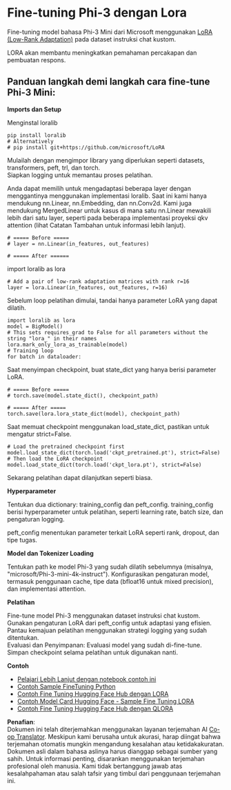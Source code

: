 <!--
CO_OP_TRANSLATOR_METADATA:
{
  "original_hash": "50b6a55a0831b417835087d8b57759fe",
  "translation_date": "2025-05-09T20:47:08+00:00",
  "source_file": "md/03.FineTuning/FineTuning_Lora.md",
  "language_code": "id"
}
-->
# **Fine-tuning Phi-3 dengan Lora**

Fine-tuning model bahasa Phi-3 Mini dari Microsoft menggunakan [LoRA (Low-Rank Adaptation)](https://github.com/microsoft/LoRA?WT.mc_id=aiml-138114-kinfeylo) pada dataset instruksi chat kustom.

LORA akan membantu meningkatkan pemahaman percakapan dan pembuatan respons.

## Panduan langkah demi langkah cara fine-tune Phi-3 Mini:

**Imports dan Setup**

Menginstal loralib

```
pip install loralib
# Alternatively
# pip install git+https://github.com/microsoft/LoRA

```

Mulailah dengan mengimpor library yang diperlukan seperti datasets, transformers, peft, trl, dan torch.  
Siapkan logging untuk memantau proses pelatihan.

Anda dapat memilih untuk mengadaptasi beberapa layer dengan menggantinya menggunakan implementasi loralib. Saat ini kami hanya mendukung nn.Linear, nn.Embedding, dan nn.Conv2d. Kami juga mendukung MergedLinear untuk kasus di mana satu nn.Linear mewakili lebih dari satu layer, seperti pada beberapa implementasi proyeksi qkv attention (lihat Catatan Tambahan untuk informasi lebih lanjut).

```
# ===== Before =====
# layer = nn.Linear(in_features, out_features)
```

```
# ===== After ======
```

import loralib as lora

```
# Add a pair of low-rank adaptation matrices with rank r=16
layer = lora.Linear(in_features, out_features, r=16)
```

Sebelum loop pelatihan dimulai, tandai hanya parameter LoRA yang dapat dilatih.

```
import loralib as lora
model = BigModel()
# This sets requires_grad to False for all parameters without the string "lora_" in their names
lora.mark_only_lora_as_trainable(model)
# Training loop
for batch in dataloader:
```

Saat menyimpan checkpoint, buat state_dict yang hanya berisi parameter LoRA.

```
# ===== Before =====
# torch.save(model.state_dict(), checkpoint_path)
```  
```
# ===== After =====
torch.save(lora.lora_state_dict(model), checkpoint_path)
```

Saat memuat checkpoint menggunakan load_state_dict, pastikan untuk mengatur strict=False.

```
# Load the pretrained checkpoint first
model.load_state_dict(torch.load('ckpt_pretrained.pt'), strict=False)
# Then load the LoRA checkpoint
model.load_state_dict(torch.load('ckpt_lora.pt'), strict=False)
```

Sekarang pelatihan dapat dilanjutkan seperti biasa.

**Hyperparameter**

Tentukan dua dictionary: training_config dan peft_config. training_config berisi hyperparameter untuk pelatihan, seperti learning rate, batch size, dan pengaturan logging.

peft_config menentukan parameter terkait LoRA seperti rank, dropout, dan tipe tugas.

**Model dan Tokenizer Loading**

Tentukan path ke model Phi-3 yang sudah dilatih sebelumnya (misalnya, "microsoft/Phi-3-mini-4k-instruct"). Konfigurasikan pengaturan model, termasuk penggunaan cache, tipe data (bfloat16 untuk mixed precision), dan implementasi attention.

**Pelatihan**

Fine-tune model Phi-3 menggunakan dataset instruksi chat kustom. Gunakan pengaturan LoRA dari peft_config untuk adaptasi yang efisien. Pantau kemajuan pelatihan menggunakan strategi logging yang sudah ditentukan.  
Evaluasi dan Penyimpanan: Evaluasi model yang sudah di-fine-tune.  
Simpan checkpoint selama pelatihan untuk digunakan nanti.

**Contoh**  
- [Pelajari Lebih Lanjut dengan notebook contoh ini](../../../../code/03.Finetuning/Phi_3_Inference_Finetuning.ipynb)  
- [Contoh Sample FineTuning Python](../../../../code/03.Finetuning/FineTrainingScript.py)  
- [Contoh Fine Tuning Hugging Face Hub dengan LORA](../../../../code/03.Finetuning/Phi-3-finetune-lora-python.ipynb)  
- [Contoh Model Card Hugging Face - Sample Fine Tuning LORA](https://huggingface.co/microsoft/Phi-3-mini-4k-instruct/blob/main/sample_finetune.py)  
- [Contoh Fine Tuning Hugging Face Hub dengan QLORA](../../../../code/03.Finetuning/Phi-3-finetune-qlora-python.ipynb)

**Penafian**:  
Dokumen ini telah diterjemahkan menggunakan layanan terjemahan AI [Co-op Translator](https://github.com/Azure/co-op-translator). Meskipun kami berusaha untuk akurasi, harap diingat bahwa terjemahan otomatis mungkin mengandung kesalahan atau ketidakakuratan. Dokumen asli dalam bahasa aslinya harus dianggap sebagai sumber yang sahih. Untuk informasi penting, disarankan menggunakan terjemahan profesional oleh manusia. Kami tidak bertanggung jawab atas kesalahpahaman atau salah tafsir yang timbul dari penggunaan terjemahan ini.